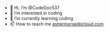 - 👋 Hi, I’m @CodeDoc537
- 👀 I’m interested in coding
- 🌱 I’m currently learning coding
- 📫 How to reach me ashermorse@icloud.com
